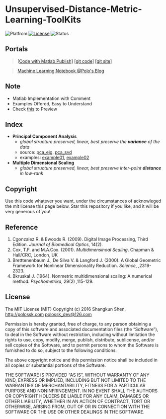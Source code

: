 # Unsupervised-Distance-Metric-Learning-ToolKits

![Platfrom](https://img.shields.io/badge/matlab-2015b-bb92ac.svg)
[![License](https://img.shields.io/badge/license-MIT-blue.svg)](LICENSE)
![Status](https://img.shields.io/badge/status-abandoned-828282.svg)

## Portals
>[[Code with Matlab Publish]](http://bookcode.polossk.com/Unsupervised-Distance-Metric-Learning-ToolKits/) [[git code]](https://github.com/polossk/Bookcode-of-Unsupervised-Distance-Metric-Learning-ToolKits/) [[git site]](https://github.com/polossk/Bookcode-of-Unsupervised-Distance-Metric-Learning-ToolKits-Web/)

>[Machine Learning Notebook @Polo's Blog](http://blog.polossk.com/ml-lessonnote/)

## Note
- Matlab Implementation with Comment
- Examples Offered, Easy to Understand
- Check [this](http://bookcode.polossk.com/Unsupervised-Distance-Metric-Learning-ToolKits/) to Preview

## Index
- __Principal Component Analysis__
	- _global structure preserved, linear, best preserve the **variance** of the data_
	- source: [pca_eig](http://bookcode.polossk.com/Unsupervised-Distance-Metric-Learning-ToolKits/html/pca_eig.html), [pca_svd](http://bookcode.polossk.com/Unsupervised-Distance-Metric-Learning-ToolKits/html/pca_svd.html)
	- examples: [example01](http://bookcode.polossk.com/Unsupervised-Distance-Metric-Learning-ToolKits/html/example01.html), [example02](http://bookcode.polossk.com/Unsupervised-Distance-Metric-Learning-ToolKits/html/example02.html)
- __Multiple Dimensional Scaling__ 
	- _global structure preserved, linear, best preserve inter-point **distance** in low-rank_


## Copyright
Use this code whatever you want, under the circumstances of acknowleged the mit license this page below. Star this repository if you like, and it will be very generous of you!

## Reference
1. Cgonzalez R. & Ewoods R. (2009). Digital Image Processing, Third Edition. _Journal of Biomedical Optics_, 14(2).
2. Cox, T.F. and M.A.Cox. (2001). _Multidimensinoal Scaling_. Chapman & Hall/CRC, London, UK
3. Bretttenenbaum J., De Silva V. & Langford J. (2000). A Global Geometric Framework for Nonlinear Dimensionality Reduction. _Science_, ,2319-2323.
4. Bkruskal J. (1964). Nonmetric multidimensional scaling: A numerical method. _Psychometrika_, 29(2) ,115-129.

## License
The MIT License (MIT)
Copyright (c) 2016 Shangkun Shen, http://polossk.com <polossk_dev@126.com>

Permission is hereby granted, free of charge, to any person obtaining a copy
of this software and associated documentation files (the “Software”), to deal
in the Software without restriction, including without limitation the rights
to use, copy, modify, merge, publish, distribute, sublicense, and/or sell
copies of the Software, and to permit persons to whom the Software is
furnished to do so, subject to the following conditions:

The above copyright notice and this permission notice shall be included in
all copies or substantial portions of the Software.

THE SOFTWARE IS PROVIDED “AS IS”, WITHOUT WARRANTY OF ANY KIND, EXPRESS OR
IMPLIED, INCLUDING BUT NOT LIMITED TO THE WARRANTIES OF MERCHANTABILITY,
FITNESS FOR A PARTICULAR PURPOSE AND NONINFRINGEMENT. IN NO EVENT SHALL THE
AUTHORS OR COPYRIGHT HOLDERS BE LIABLE FOR ANY CLAIM, DAMAGES OR OTHER
LIABILITY, WHETHER IN AN ACTION OF CONTRACT, TORT OR OTHERWISE, ARISING FROM,
OUT OF OR IN CONNECTION WITH THE SOFTWARE OR THE USE OR OTHER DEALINGS IN
THE SOFTWARE.
